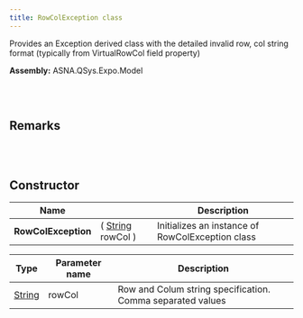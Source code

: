 ```yaml
---
title: RowColException class
---
```


Provides an Exception derived class with the detailed invalid row, col string format (typically from VirtualRowCol field property)

**Assembly:** ASNA.QSys.Expo.Model

<br>
<br>

## Remarks

<br>
<br>

## Constructor

| Name |  | Description |
| --- | --- | --- |
**RowColException** | ( [String](https://docs.microsoft.com/en-us/dotnet/api/system.string?view=net-5.0) rowCol ) | Initializes an instance of RowColException class


| Type | Parameter name | Description
| --- | --- | ---
| [String](https://docs.microsoft.com/en-us/dotnet/api/system.string?view=net-5.0) | rowCol | Row and Colum string specification. Comma separated values 


<br>
<br>

